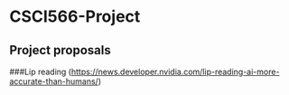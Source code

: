# CSCI566-Project

## Project proposals
###Lip reading (https://news.developer.nvidia.com/lip-reading-ai-more-accurate-than-humans/)

